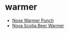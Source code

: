 # warmer

 * [Nose Warmer Punch](../../index/n/nose-warmer-punch-102338.json)
 * [Nova Scotia Beer Warmer](../../index/n/nova-scotia-beer-warmer.json)
